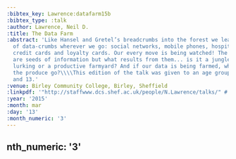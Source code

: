 ```yaml
---
:bibtex_key: Lawrence:datafarm15b
:bibtex_type: :talk
:author: Lawrence, Neil D.
:title: The Data Farm
:abstract: 'Like Hansel and Gretel’s breadcrumbs into the forest we leave a data trail
  of data-crumbs wherever we go: social networks, mobile phones, hospital visits,
  credit cards and loyalty cards. Our every move is being watched! The data-crumbs
  are seeds of information but what results from them... is it a jungle with dangers
  lurking or a productive farmyard? And if our data is being farmed, where does all
  the produce go?\\\\This edition of the talk was given to an age group between 11
  and 13.'
:venue: Birley Community College, Birley, Sheffield
:linkpdf: '"http://staffwww.dcs.shef.ac.uk/people/N.Lawrence/talks/" # "datafarm_schools15.pdf"'
:year: '2015'
:month: mar
:day: '13'
:month_numeric: '3'
---
```

nth_numeric: '3'
---
